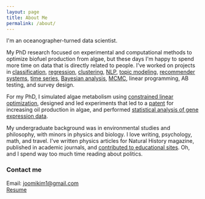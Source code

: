 ```yaml
---
layout: page
title: About Me
permalink: /about/
---
```


I'm an oceanographer-turned data scientist. 

My PhD research focused on experimental and computational methods to optimize biofuel production from algae, but these days I'm happy to spend more time on data that is directly related to people. I've worked on projects in [classification](https://joomik.github.io/waterpumps/), [regression](https://joomik.github.io/Housing/), [clustering](https://joomik.github.io/cluster/), [NLP](https://joomik.github.io/sentiment/), [topic modeling](http://partypoll.co/topics), [recommender systems](https://joomik.github.io/cluster/), [time series](https://joomik.github.io/robberies/), [Bayesian analysis](https://joomik.github.io/abtesting/), [MCMC](https://joomik.github.io/abtesting/), linear programming, AB testing, and survey design.

For my PhD, I simulated algae metabolism using [constrained linear optimization](http://onlinelibrary.wiley.com/doi/10.1111/tpj.13081/abstract), designed and led experiments that led to a [patent](http://patents.justia.com/patent/20140303386) for increasing oil production in algae, and performed [statistical analysis of gene expression data](https://joomik.github.io/geneExp/). 

My undergraduate background was in environmental studies and philosophy, with minors in physics and biology. I love writing, psychology, math, and travel.  I've written physics articles for Natural History magazine, published in academic journals, and [contributed to educational sites](https://ivyed.net/engaging-girls-in-stem/). Oh, and I spend way too much time reading about politics. 


### Contact me
Email: [joomikim1@gmail.com](mailto:joomikim1@gmail.com)  
[Resume](https://www.docdroid.net/QAoVbIW/joomi-kim-resume.pdf.html)  
